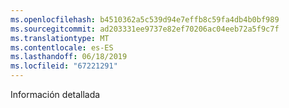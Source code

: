 ```yaml
---
ms.openlocfilehash: b4510362a5c539d94e7effb8c59fa4db4b0bf989
ms.sourcegitcommit: ad203331ee9737e82ef70206ac04eeb72a5f9c7f
ms.translationtype: MT
ms.contentlocale: es-ES
ms.lasthandoff: 06/18/2019
ms.locfileid: "67221291"
---
```

Información detallada